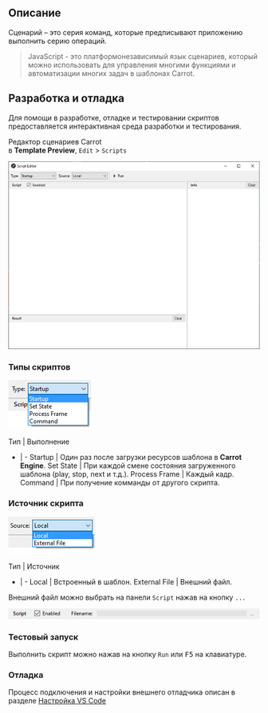 ﻿## Описание

Сценарий – это серия команд, которые предписывают приложению выполнить серию операций.

> JavaScript - это платформонезависимый язык сценариев, который можно использовать для управления многими функциями и автоматизации многих задач в шаблонах Carrot.

## Разработка и отладка

Для помощи в разработке, отладке и тестировании скриптов предоставляется интерактивная среда разработки и тестирования.

Редактор сценариев Carrot 
<br/>в **Template Preview**, `Edit` > `Scripts`

![Script Editor user interface](_images/scripteditor.png)

### Типы скриптов

![Script Types](_images/scripttypes.png)

Тип | Выполнение
- | -
Startup | Один раз после загрузки ресурсов шаблона в **Carrot Engine**.
Set State | При каждой смене состояния загруженного шаблона (play, stop, next и т.д.).
Process Frame | Каждый кадр.
Command | При получение комманды от другого скрипта.

### Источник скрипта

![Script Types](_images/scriptsource.png)

Тип | Источник
- | -
Local | Встроенный в шаблон.
External File | Внешний файл.

Внешний файл можно выбрать на панели `Script` нажав на кнопку `...`

![Script Types](_images/scriptfilename.png)

### Тестовый запуск

Выполнить скрипт можно нажав на кнопку `Run` или <kbd>F5</kbd> на клавиатуре.

### Отладка

Процесс подключения и настройки внешнего отладчика описан в разделе [Настройка VS Code](scripting_vscode.md?id=visual-studio-code)